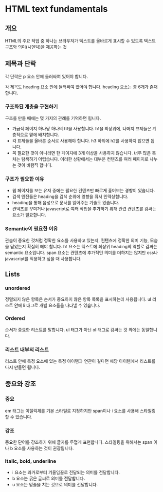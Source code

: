 # HTML text fundamentals

## 개요
HTML의 주요 작업 중 하나는 브라우저가 텍스트를 올바르게 표시할 수 있도록 텍스트 구조와 의미(시멘틱)을 제공하는 것

## 제목과 단락
각 단락은 p 요소 안에 둘러싸여 있어야 합니다.

각 제목도 heading 요소 안에 둘러싸여 있어야 합니다. heading 요소는 총 6개가 존재합니다.

### 구조화된 계층을 구현하기
구조를 만들 때에는 몇 가지의 관례를 기억하면 됩니다.
- 가급적 페이지 하나당 하나의 h1을 사용합니다. h1을 최상위에, 나머지 표제들은 계층적으로 밑에 배치합니다.
- 각 표제들을 올바른 순서로 사용해야 합니다. h3 하위에 h2를 사용하지 않으면 됩니다.
- 꼭 필요한 것이 아니라면 한 페이지에 3개 이상을 사용하지 않습니다. 너무 많은 목차는 탐색하기 어렵습니다. 이러한 상황에서는 대부분 컨텐츠를 여러 페이지로 나누는 것이 바람직 합니다.

### 구조가 필요한 이유
- 웹 페이지를 보는 유저 중에는 필요한 컨텐츠만 빠르게 훑어보는 경향이 있습니다. 
- 검색 엔진들은 heading을 검색 순위에 영향을 줘서 인덱싱합니다.
- heading을 통해 음성으로 문서를 읽어주는 기술도 있습니다.
- 컨텍츠를 꾸미거나 javascript로 여러 작업을 추가하기 위해 관련 컨텐츠를 감싸는 요소가 필요합니다.

### Semantic이 필요한 이유
관습이 중요한 것처럼 정확한 요소를 사용하고 있는지, 컨텐츠에 정확한 의미 기능, 모습을 담았는지 확실히 해야 합니다.
h1 요소는 텍스트에 최상위 heading의 역할로 감싸는 semantic 요소입니다.
span 요소는 컨텐츠에 추가적인 의미를 더하지는 않지만 css나 javascript를 적용하고 싶을 때 사용합니다.

## Lists
### unordered
정렬되지 않은 항목은 순서가 중요하지 않은 항목 목록을 표시하는데 사용됩니다.
ul 리스트 안에 li 태그로 개별 요소들을 나타낼 수 있습니다.

### Ordered
순서가 중요한 리스트를 말합니다. ul 태그가 아닌 ol 태그로 감싸는 것 외에는 동일합니다.

### 리스트 내부의 리스트
리스트 안에 특정 요소에 있는 특정 아이템과 연관이 깊다면 해당 아이템에서 리스트를 다시 만들면 됩니다.

## 중요와 강조

### 중요
em 태그는 이탤릭체를 기본 스타일로 지정하지만 span이나 i 요소를 사용해 스타일링 할 수 있습니다.

### 강조
중요한 단어를 강조하기 위해 글자를 두껍게 표현합니다. 스타일링을 위해서는 span 이나 b 요소를 사용하는 것이 권장됩니다.

### Italic, bold, underline
- i 요소는 과거로부터 기울임꼴로 전달되는 의미를 전달합니다.
- b 요소는 굵은 글씨로 의미를 전달합니다.
- u 요소는 밑줄을 치는 것으로 의미를 전달합니다.





